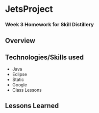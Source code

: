 # JetsProject
### Week 3 Homework for Skill Distillery

## Overview
 


## Technologies/Skills used

* Java
* Eclipse
* Static
* Google
* Class Lessons

## Lessons Learned
